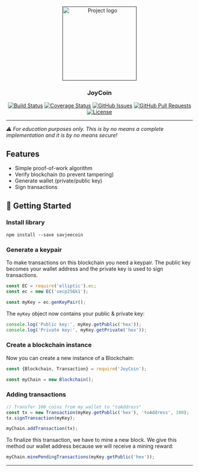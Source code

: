 <p align="center">
  <a href="" rel="noopener">
 <img width=200px height=200px src="https://i.imgur.com/VELRxXl.png" alt="Project logo"></a>
</p>

<h3 align="center">JoyCoin</h3>

<div align="center">

  [![Build Status](https://travis-ci.org/github/tula18/coin---test.svg?branch=master)](https://travis-ci.org/github/tula18/coin---test)
  [![Coverage Status](https://coveralls.io/repos/github/tula18/coin---test/badge.svg?branch=master)](https://coveralls.io/github/tula18/coin---test?branch=master)
  [![GitHub Issues](https://img.shields.io/github/issues/Savjee/SavjeeCoin.svg)](https://github.com/tula18/coin---test/issues)
  [![GitHub Pull Requests](https://img.shields.io/github/issues-pr/Savjee/SavjeeCoin.svg)](https://github.com/tula18/coin---test/pulls)
  [![License](https://img.shields.io/badge/license-MIT-blue.svg)](/LICENSE)

</div>

---

*⚠️ For education purposes only. This is by no means a complete implementation and it is by no means secure!*

## Features

* Simple proof-of-work algorithm
* Verify blockchain (to prevent tampering)
* Generate wallet (private/public key)
* Sign transactions

## 🏁 Getting Started <a name = "getting_started"></a>

### Install library
```
npm install --save savjeecoin
```

### Generate a keypair
To make transactions on this blockchain you need a keypair. The public key becomes your wallet address and the private key is used to sign transactions.

```js
const EC = require('elliptic').ec;
const ec = new EC('secp256k1');

const myKey = ec.genKeyPair();
```

The `myKey` object now contains your public & private key:

```js
console.log('Public key:', myKey.getPublic('hex'));
console.log('Private key:', myKey.getPrivate('hex'));
```

### Create a blockchain instance
Now you can create a new instance of a Blockchain:

```js
const {Blockchain, Transaction} = require('JoyCoin');

const myChain = new Blockchain();
```

### Adding transactions
```js
// Transfer 100 coins from my wallet to "toAddress"
const tx = new Transaction(myKey.getPublic('hex'), 'toAddress', 100);
tx.signTransaction(myKey);

myChain.addTransaction(tx);
```

To finalize this transaction, we have to mine a new block. We give this method our wallet address because we will receive a mining reward:

```js
myChain.minePendingTransactions(myKey.getPublic('hex'));
```


---
